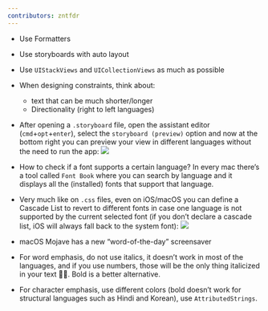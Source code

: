 ```yaml
---
contributors: zntfdr
---
```


- Use Formatters
- Use storyboards with auto layout
- Use `UIStackViews` and `UICollectionViews` as much as possible
- When designing constraints, think about:
  - text that can be much shorter/longer
  - Directionality (right to left languages)

- After opening a `.storyboard` file, open the assistant editor (`cmd`+`opt`+`enter`), select the `storyboard (preview)` option and now at the bottom right you can preview your view in different languages without the need to run the app:
![][1Image]

- How to check if a font supports a certain language? In every mac there’s a tool called `Font Book` where you can search by language and it displays all the (installed) fonts that support that language.
- Very much like on `.css` files, even on iOS/macOS you can define a Cascade List to revert to different fonts in case one language is not supported by the current selected font (if you don’t declare a cascade list, iOS will always fall back to the system font):
![][2Image]
- macOS Mojave has a new “word-of-the-day” screensaver
- For word emphasis, do not use italics, it doesn’t work in most of the languages, and if you use numbers, those will be the only thing italicized in your text 👎🏻. Bold is a better alternative.
- For character emphasis, use different colors (bold doesn’t work for structural languages such as Hindi and Korean), use `AttributedStrings`.

[1Image]: ../../../images/notes/wwdc18/201/1.png
[2Image]: ../../../images/notes/wwdc18/201/2.png